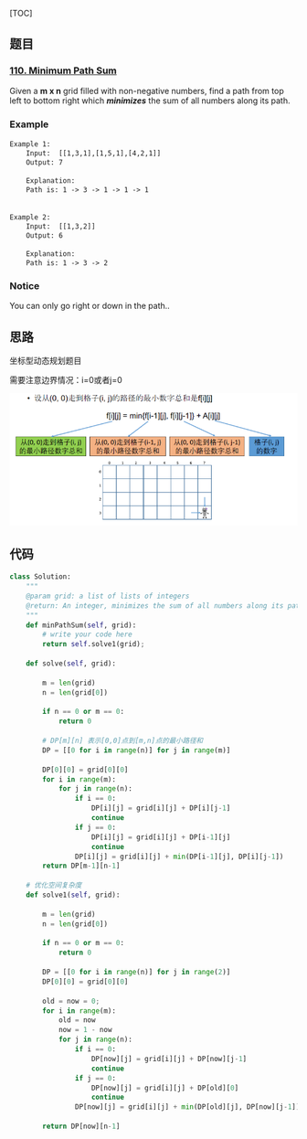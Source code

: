 [TOC]

## 题目

### [110. Minimum Path Sum](https://www.lintcode.com/problem/minimum-path-sum/description)

Given a **m x n** grid filled with non-negative numbers, find a path from top left to bottom right which ***minimizes*** the sum of all numbers along its path.

### Example

```
Example 1:
	Input:  [[1,3,1],[1,5,1],[4,2,1]]
	Output: 7
	
	Explanation:
	Path is: 1 -> 3 -> 1 -> 1 -> 1


Example 2:
	Input:  [[1,3,2]]
	Output: 6
	
	Explanation:  
	Path is: 1 -> 3 -> 2
```

### Notice

You can only go right or down in the path..

## 思路

坐标型动态规划题目

需要注意边界情况：i=0或者j=0

![转移方程](../../assets/110.minimum-path-sum.png)

## 代码

```python
class Solution:
    """
    @param grid: a list of lists of integers
    @return: An integer, minimizes the sum of all numbers along its path
    """
    def minPathSum(self, grid):
        # write your code here
        return self.solve1(grid);
    
    def solve(self, grid):
        
        m = len(grid)
        n = len(grid[0])
        
        if n == 0 or m == 0:
            return 0
        
        # DP[m][n] 表示[0,0]点到[m,n]点的最小路径和    
        DP = [[0 for i in range(n)] for j in range(m)]
        
        DP[0][0] = grid[0][0]
        for i in range(m):
            for j in range(n):
                if i == 0:
                    DP[i][j] = grid[i][j] + DP[i][j-1]
                    continue
                if j == 0:
                    DP[i][j] = grid[i][j] + DP[i-1][j]
                    continue
                DP[i][j] = grid[i][j] + min(DP[i-1][j], DP[i][j-1])
        return DP[m-1][n-1]
        
    # 优化空间复杂度    
    def solve1(self, grid):
        
        m = len(grid)
        n = len(grid[0])
        
        if n == 0 or m == 0:
            return 0   
        
        DP = [[0 for i in range(n)] for j in range(2)]
        DP[0][0] = grid[0][0]
        
        old = now = 0;
        for i in range(m):
            old = now
            now = 1 - now
            for j in range(n):
                if i == 0:
                    DP[now][j] = grid[i][j] + DP[now][j-1]
                    continue
                if j == 0:
                    DP[now][j] = grid[i][j] + DP[old][0]
                    continue
                DP[now][j] = grid[i][j] + min(DP[old][j], DP[now][j-1])
                
        return DP[now][n-1]   
```

